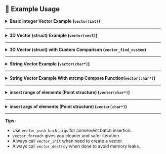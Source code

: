 ## 🌟 Example Usage


<details>
<summary> <strong>Basic Integer Vector Example (<code>vector(int)</code>)</strong></summary>

```c
#include "CVector.h"

int main(void)
{
    // 1. Define and initialize the vector.
    vector(int) vec;
    vector_init(vec);

    // 2. Add elements (one by one and in bulk)
    vector_push_back(vec, 5);
    vector_push_back(vec, 12);
    vector_push_back(vec, 13);
    vector_push_back_args(vec, 7, 24, 25); // Multiple insert

    // 3. Iterate and print elements
    vector_foreach(vec, item) {
        printf("%d ", *item); // 5 12 13 7 24 25
    }
    printf("\n");

    // 4. Get vector size and capacity
    int size = vector_size(vec);
    int capacity = vector_capacity(vec);
    printf("\nvector size: %d | vector_capacity: %d\n", size, capacity);

    // 5. Shrink capacity to fit size exactly
    vector_shrink_to_fit(vec);
    size = vector_size(vec);
    capacity = vector_capacity(vec);
    printf("after shrink to fit:\nvector size: %d | vector_capacity: %d\n", size, capacity);

    // 6. Find index of an element (binary search)
    int index = vector_find(vec, 24); // 4
    printf("binary search of 24 index: %d\n", index);

    // 7. Access a value at a certain index
    int value_at = vector_at(vec, 2); // 13
    printf("vector_at(vec,2) =  %d\n", value_at);

    // 8. Clear the vector and check if it's empty
    vector_clear(vec);
    if(vector_empty(vec))
        printf("vector is empty\n");

    // 9. Clean up memory
    vector_destroy(vec);

    return 0;
}
```

```bash
Output:
5 12 13 7 24 25 

vector size: 6 | vector_capacity: 8

after shrink to fit:
vector size: 6 | vector_capacity: 6

binary search of 24 index: 4

vector_at(vec,2) =  13

vector is empty
```
</details>

---



<details>
<summary><strong>3D Vector (struct)  Example (<code>vector(vec3)</code>)</strong></summary>

This example demonstrates how to create a vector of 3D points, push elements, iterate, and clean up:

```c
#include "CVector.h"

typedef struct {
    float x, y, z;
} vec3;

int main(void) {
    vector(vec3) container;
    vector_init(container); // Initialize before use!

    vec3 a = {3.2, 2.1, 33.59};
    vec3 b = {0.0, 0.0, 0.0};

    vector_push_back(container, a);
    vector_push_back(container, b);

    // Push multiple elements at once (batch insert)
    vector_push_back_args(container, {1,2,3}, {1,2,4}, {1,2,32});

    // Clean and safe iteration with vector_foreach
    vector_foreach(container, p) {
        printf("(%.2f, %.2f, %.2f)\n", p->x, p->y, p->z);
    }

    // Or use classic indexing:
    // for(int i = 0; i < vector_size(container); i++)
    //     printf("(%.2f, %.2f, %.2f)\n", container.data[i].x, container.data[i].y, container.data[i].z);

    vector_destroy(container); // Always destroy to avoid leaks!
    return 0;
}
```
**Output:**
```
(3.20, 2.10, 33.59)
(0.00, 0.00, 0.00)
(1.00, 2.00, 3.00)
(1.00, 2.00, 4.00)
(1.00, 2.00, 32.00)
```
</details>

---

<details>
<summary><strong>3D Vector (struct) with Custom Comparison (<code>vector_find_custom</code>)</strong></summary>

Find the index of a struct using your own comparison function:

```c
#include "CVector.h"

typedef struct {
    float x, y, z;
} vec3;

int compare_func(vec3 a, vec3 b) {
    return a.x == b.x && a.y == b.y && a.z == b.z;
}

void printVec3(vec3 a) {
    printf("(%.2f, %.2f, %.2f): ", a.x, a.y, a.z);
}

int main(void) {
    vector(vec3) container;
    vector_init(container);

    vec3 a = {3.2, 2.1, 33.59}, b = {0,0,0}, c = {1.2,3.4,5.6}, d = {33.1,96.28,-45.6};
    vector_push_back(container, a);
    vector_push_back(container, b);
    vector_push_back_args(container, c, d, {11.4,12.64,-45635.12});

    int idx = vector_find_custom(container, ((vec3){1.2, 3.4, 5.6}), compare_func);

    printVec3((vec3){1.2, 3.4, 5.6});
    printf("linear search index: %d\n", idx);

    vector_destroy(container);
    return 0;
}
```
**Output:**
```
(1.20, 3.40, 5.60): linear search index: 2
```
</details>

---

<details>
<summary><strong>String Vector Example (<code>vector(char*)</code>)</strong></summary>

This shows how to work with a vector of C-strings:

```c
#include "CVector.h"

typedef const char* string;

int main(void) {
    vector(string) vec;
    vector_init(vec);

    vector_push_back(vec, "hello");
    vector_push_back(vec, "world");
    vector_push_back_args(vec, "just", "simple", "vector");

    vector_foreach(vec, item)
        printf("%s\n", *item);

    vector_destroy(vec);
    return 0;
}
```
**Output:**
```
hello
world
just
simple
vector
```
</details>

---

<details>
<summary><strong>String Vector Example With strcmp Compare Function(<code>vector(char*)</code>)</strong></summary>

This shows how to work with a vector of C-strings:

```c
#include "CVector.h"
#include<string.h> // for strcmp


typedef const char *string;
int str_eq(string a, string b) { // function to compare string and returns true or false with int value.
    return strcmp(a, b) == 0;
}

int main(void) {
    vector(string) vec;
    vector_init(vec);

    vector_push_back(vec, "hello");
    vector_push_back(vec, "world");
    vector_push_back_args(vec, "just", "simple", "vector");

    vector_foreach(vec, item)
        printf("%s, ", *item);
    printf("\n\n");

    int index = vector_find_custom(vec, "just", str_eq); // using str_eq function to compare str_eq("just", vector_contents)
    printf("'just' index: %d\n",index);
    vector_destroy(vec);
    return 0;
}
```
**Output:**
```
hello, world, just, simple, vector, 

'just' index: 2
```
</details>

---

<details>
<summary><strong>insert range of elements (Point structure) (<code>vector(char*)</code>)</strong></summary>

```c
#include "CVector.h"
typedef struct {
    int x;
    int y;
} Point;

int main(void) {
    vector(Point) vec;
    vector_init(vec);
   
    Point a = {1,2};
    vector_push_back(vec,a); 
    vector_push_back(vec, ( (Point) {.x = 12, .y = 34}) );
    vector_push_back(vec, ( (Point) {.x = 45, .y = 56}) ); 
    
    vector_foreach(vec, item)
        printf("(%d, %d)\n", item->x, item->y);
    
    printf("---\n");

    Point points[] = {{.x = 3, .y =5} , {.x = -31, .y = -52}}; 
    vector_insert_range(vec, 1, points, 2); // inserts elements to index 1
    
    vector_foreach(vec, item)
        printf("(%d, %d)\n", item->x, item->y);

    vector_destroy(vec);
    return 0;
}
```
**Output:**
```
(1, 2)  
(12, 34)
(45, 56)
---     
(1, 2)
(3, 5)
(-31, -52)
(12, 34)
(45, 56)
```
</details>

---

<details>
<summary><strong>insert args of elements (Point structure) (<code>vector(char*)</code>)</strong></summary>

```c
#include "CVector.h"
typedef struct {
    int x;
    int y;
} Point;

int main(void) {
    vector(Point) vec;
    vector_init(vec);
   
    vector_push_back(vec, ( (Point) {.x = 12, .y = 34}) );
    vector_push_back(vec, ( (Point) {.x = 45, .y = 56}) ); 
    
    vector_foreach(vec, item)
        printf("(%d, %d)\n", item->x, item->y);
    
    printf("\n---\n");

    vector_insert_args(vec, 1 , {1,2}, {3,4});

    vector_foreach(vec, item)
        printf("(%d, %d)\n", item->x, item->y);

    vector_destroy(vec);
    return 0;
}
```
**Output:**
```
(12, 34)
(45, 56)
---
(12, 34)
(1, 2)
(3, 4)
(45, 56)
```
</details>

---

**Tips:**  
- Use `vector_push_back_args` for convenient batch insertion.  
- `vector_foreach` gives you cleaner and safer iteration.
- Always call `vector_init` when need to create a vector. 
- Always call `vector_destroy` when done to avoid memory leaks.
